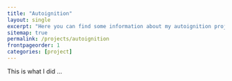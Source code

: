 ```yaml
---
title: "Autoignition"
layout: single
excerpt: "Here you can find some information about my autoignition project"
sitemap: true
permalink: /projects/autoignition
frontpageorder: 1 
categories: [project]
---
```


This is what I did ...

